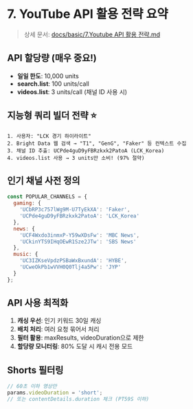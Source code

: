 # 7. YouTube API 활용 전략 요약

> 상세 문서: [docs/basic/7.Youtube API 활용 전략.md](../basic/7.Youtube%20API%20활용%20전략.md)

## API 할당량 (매우 중요!)
- **일일 한도**: 10,000 units
- **search.list**: 100 units/call
- **videos.list**: 3 units/call (채널 ID 사용 시)

## 지능형 쿼리 빌더 전략 ⭐
```
1. 사용자: "LCK 경기 하이라이트"
2. Bright Data 웹 검색 → "T1", "GenG", "Faker" 등 컨텍스트 수집
3. 채널 ID 추출: UCPde4guD9yFBRzkxk2PatoA (LCK_Korea)
4. videos.list 사용 → 3 units만 소비! (97% 절약)
```

## 인기 채널 사전 정의
```javascript
const POPULAR_CHANNELS = {
  gaming: {
    'UCbRP3c757lWg9M-U7TyEkXA': 'Faker',
    'UCPde4guD9yFBRzkxk2PatoA': 'LCK_Korea'
  },
  news: {
    'UCF4Wxdo3inmxP-Y59wXDsFw': 'MBC News',
    'UCkinYTS9IHqOEwR1Sze2JTw': 'SBS News'
  },
  music: {
    'UC3IZKseVpdzPSBaWxBxundA': 'HYBE',
    'UCweOkPb1wVVH0Q0Tlj4a5Pw': 'JYP'
  }
};
```

## API 사용 최적화
1. **캐싱 우선**: 인기 키워드 30일 캐싱
2. **배치 처리**: 여러 요청 묶어서 처리
3. **필터 활용**: maxResults, videoDuration으로 제한
4. **할당량 모니터링**: 80% 도달 시 캐시 전용 모드

## Shorts 필터링
```javascript
// 60초 이하 영상만
params.videoDuration = 'short';
// 또는 contentDetails.duration 체크 (PT59S 이하)
``` 